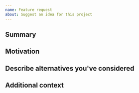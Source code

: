 ```yaml
---
name: Feature request
about: Suggest an idea for this project
---
```


## Summary

<!-- One paragraph explanation of the feature. -->

## Motivation

<!-- Why are we doing this? What use cases does it support? What is the
     expected outcome? -->

## Describe alternatives you've considered

<!-- A clear and concise description of the alternative solutions you've
     considered. -->

## Additional context

<!-- Add any other context or code examples about the feature request here. -->
